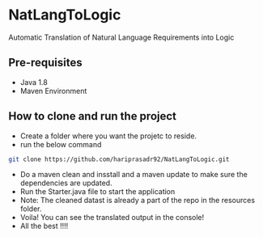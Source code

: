 # NatLangToLogic
Automatic Translation of Natural Language Requirements into Logic

## Pre-requisites 

- Java 1.8
- Maven Environment

## How to clone and run the project

- Create a folder where you want the projetc to reside.
- run the below command 

```sh
git clone https://github.com/hariprasadr92/NatLangToLogic.git
```

- Do a maven clean and insstall and a maven update to make sure the dependencies are updated.
- Run the Starter.java file to start the application
- Note: The cleaned datast is already a part of the repo in the resources folder. 
- Voila! You can see the translated output in the console!
- All the best !!!!
